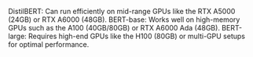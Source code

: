 DistilBERT: Can run efficiently on mid-range GPUs like the RTX A5000 (24GB) or RTX A6000 (48GB).
BERT-base: Works well on high-memory GPUs such as the A100 (40GB/80GB) or RTX A6000 Ada (48GB).
BERT-large: Requires high-end GPUs like the H100 (80GB) or multi-GPU setups for optimal performance.
